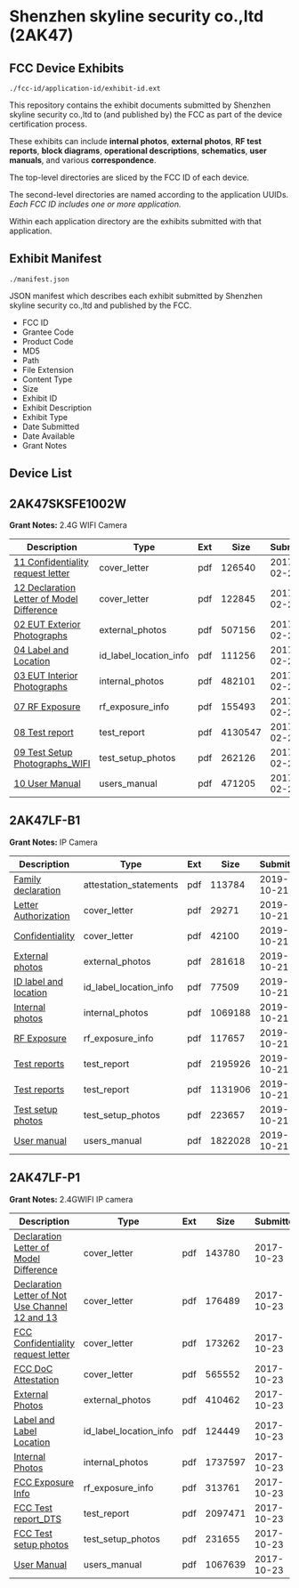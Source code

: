 # Shenzhen skyline security co.,ltd (2AK47)
## FCC Device Exhibits

```
./fcc-id/application-id/exhibit-id.ext
```

This repository contains the exhibit documents submitted by Shenzhen skyline security co.,ltd to (and published by) the FCC as part of the device certification process.

These exhibits can include **internal photos**, **external photos**, **RF test reports**, **block diagrams**, **operational descriptions**, **schematics**, **user manuals**, and various **correspondence**.

The top-level directories are sliced by the FCC ID of each device.

The second-level directories are named according to the application UUIDs. *Each FCC ID includes one or more application.*

Within each application directory are the exhibits submitted with that application. 

## Exhibit Manifest

```
./manifest.json
```

JSON manifest which describes each exhibit submitted by Shenzhen skyline security co.,ltd and published by the FCC.

- FCC ID
- Grantee Code
- Product Code
- MD5
- Path
- File Extension
- Content Type
- Size
- Exhibit ID
- Exhibit Description
- Exhibit Type
- Date Submitted
- Date Available
- Grant Notes

## Device List
## 2AK47SKSFE1002W
**Grant Notes:** 2.4G WIFI Camera

| Description | Type | Ext | Size | Submitted | Available |
| ----------- | ---- | --- | ---- | --------- | --------- |
| [11 Confidentiality request letter](2AK47SKSFE1002W/c2ab2f7fb44d0647bdc63ac8c7741172/3290011.pdf) | cover_letter | pdf | 126540 | 2017-02-21 | 2017-02-21 |
| [12 Declaration Letter of Model Difference](2AK47SKSFE1002W/c2ab2f7fb44d0647bdc63ac8c7741172/3290012.pdf) | cover_letter | pdf | 122845 | 2017-02-21 | 2017-02-21 |
| [02 EUT Exterior Photographs](2AK47SKSFE1002W/c2ab2f7fb44d0647bdc63ac8c7741172/3290002.pdf) | external_photos | pdf | 507156 | 2017-02-21 | 2017-02-21 |
| [04 Label and Location](2AK47SKSFE1002W/c2ab2f7fb44d0647bdc63ac8c7741172/3290003.pdf) | id_label_location_info | pdf | 111256 | 2017-02-21 | 2017-02-21 |
| [03 EUT Interior Photographs](2AK47SKSFE1002W/c2ab2f7fb44d0647bdc63ac8c7741172/3290004.pdf) | internal_photos | pdf | 482101 | 2017-02-21 | 2017-02-21 |
| [07 RF Exposure](2AK47SKSFE1002W/c2ab2f7fb44d0647bdc63ac8c7741172/3290006.pdf) | rf_exposure_info | pdf | 155493 | 2017-02-21 | 2017-02-21 |
| [08 Test report](2AK47SKSFE1002W/c2ab2f7fb44d0647bdc63ac8c7741172/3290008.pdf) | test_report | pdf | 4130547 | 2017-02-21 | 2017-02-21 |
| [09 Test Setup Photographs_WIFI](2AK47SKSFE1002W/c2ab2f7fb44d0647bdc63ac8c7741172/3290009.pdf) | test_setup_photos | pdf | 262126 | 2017-02-21 | 2017-02-21 |
| [10 User Manual](2AK47SKSFE1002W/c2ab2f7fb44d0647bdc63ac8c7741172/3290010.pdf) | users_manual | pdf | 471205 | 2017-02-21 | 2017-02-21 |
## 2AK47LF-B1
**Grant Notes:** IP Camera

| Description | Type | Ext | Size | Submitted | Available |
| ----------- | ---- | --- | ---- | --------- | --------- |
| [Family declaration](2AK47LF-B1/22e474a0778c2d8cb8a86239a813df77/4485362.pdf) | attestation_statements | pdf | 113784 | 2019-10-21 | 2019-10-21 |
| [Letter Authorization](2AK47LF-B1/22e474a0778c2d8cb8a86239a813df77/4485351.pdf) | cover_letter | pdf | 29271 | 2019-10-21 | 2019-10-21 |
| [Confidentiality](2AK47LF-B1/22e474a0778c2d8cb8a86239a813df77/4485352.pdf) | cover_letter | pdf | 42100 | 2019-10-21 | 2019-10-21 |
| [External photos](2AK47LF-B1/22e474a0778c2d8cb8a86239a813df77/4485353.pdf) | external_photos | pdf | 281618 | 2019-10-21 | 2019-10-21 |
| [ID label and location](2AK47LF-B1/22e474a0778c2d8cb8a86239a813df77/4485355.pdf) | id_label_location_info | pdf | 77509 | 2019-10-21 | 2019-10-21 |
| [Internal photos](2AK47LF-B1/22e474a0778c2d8cb8a86239a813df77/4485354.pdf) | internal_photos | pdf | 1069188 | 2019-10-21 | 2019-10-21 |
| [RF Exposure](2AK47LF-B1/22e474a0778c2d8cb8a86239a813df77/4485363.pdf) | rf_exposure_info | pdf | 117657 | 2019-10-21 | 2019-10-21 |
| [Test reports](2AK47LF-B1/22e474a0778c2d8cb8a86239a813df77/4485359.pdf) | test_report | pdf | 2195926 | 2019-10-21 | 2019-10-21 |
| [Test reports](2AK47LF-B1/22e474a0778c2d8cb8a86239a813df77/4485364.pdf) | test_report | pdf | 1131906 | 2019-10-21 | 2019-10-21 |
| [Test setup photos](2AK47LF-B1/22e474a0778c2d8cb8a86239a813df77/4485360.pdf) | test_setup_photos | pdf | 223657 | 2019-10-21 | 2019-10-21 |
| [User manual](2AK47LF-B1/22e474a0778c2d8cb8a86239a813df77/4485361.pdf) | users_manual | pdf | 1822028 | 2019-10-21 | 2019-10-21 |
## 2AK47LF-P1
**Grant Notes:** 2.4GWIFI IP camera

| Description | Type | Ext | Size | Submitted | Available |
| ----------- | ---- | --- | ---- | --------- | --------- |
| [Declaration Letter of Model Difference](2AK47LF-P1/fd8ef90059a2eec5aa559a024ae004f5/3613988.pdf) | cover_letter | pdf | 143780 | 2017-10-23 | 2017-10-23 |
| [Declaration Letter of Not Use Channel 12 and 13](2AK47LF-P1/fd8ef90059a2eec5aa559a024ae004f5/3613989.pdf) | cover_letter | pdf | 176489 | 2017-10-23 | 2017-10-23 |
| [FCC Confidentiality request letter](2AK47LF-P1/fd8ef90059a2eec5aa559a024ae004f5/3613991.pdf) | cover_letter | pdf | 173262 | 2017-10-23 | 2017-10-23 |
| [FCC DoC Attestation](2AK47LF-P1/fd8ef90059a2eec5aa559a024ae004f5/3613992.pdf) | cover_letter | pdf | 565552 | 2017-10-23 | 2017-10-23 |
| [External Photos](2AK47LF-P1/fd8ef90059a2eec5aa559a024ae004f5/3613990.pdf) | external_photos | pdf | 410462 | 2017-10-23 | 2017-10-23 |
| [Label and Label Location](2AK47LF-P1/fd8ef90059a2eec5aa559a024ae004f5/3613996.pdf) | id_label_location_info | pdf | 124449 | 2017-10-23 | 2017-10-23 |
| [Internal Photos](2AK47LF-P1/fd8ef90059a2eec5aa559a024ae004f5/3613995.pdf) | internal_photos | pdf | 1737597 | 2017-10-23 | 2017-10-23 |
| [FCC Exposure Info](2AK47LF-P1/fd8ef90059a2eec5aa559a024ae004f5/3613993.pdf) | rf_exposure_info | pdf | 313761 | 2017-10-23 | 2017-10-23 |
| [FCC Test report_DTS](2AK47LF-P1/fd8ef90059a2eec5aa559a024ae004f5/3613997.pdf) | test_report | pdf | 2097471 | 2017-10-23 | 2017-10-23 |
| [FCC Test setup photos](2AK47LF-P1/fd8ef90059a2eec5aa559a024ae004f5/3613994.pdf) | test_setup_photos | pdf | 231655 | 2017-10-23 | 2017-10-23 |
| [User Manual](2AK47LF-P1/fd8ef90059a2eec5aa559a024ae004f5/3614001.pdf) | users_manual | pdf | 1067639 | 2017-10-23 | 2017-10-23 |
